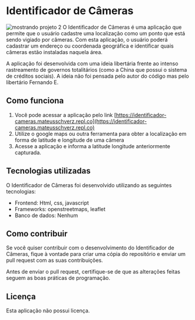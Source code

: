 # **Identificador de Câmeras** 
![mostrando projeto 2](https://user-images.githubusercontent.com/30128774/233203299-1a52ee61-4c70-44b9-b58c-b87b3a5764c0.gif)
O Identificador de Câmeras é uma aplicação que permite que o usuário cadastre uma localização como um ponto que está sendo vigiado por câmeras. Com esta aplicação, o usuário poderá cadastrar um endereço ou coordenada geográfica e identificar quais câmeras estão instaladas naquela área.

A aplicação foi desenvolvida com  uma ideia libertária frente ao intenso rastreamento de governos totalitários (como a China que possui o sistema de créditos sociais). A ideia não foi pensada pelo autor do código mas pelo libertário Fernando E.

## **Como funciona**

1. Você pode acessar a aplicação pelo link [https://identificador-cameras.mateusschverz.repl.co](https://identificador-cameras.mateusschverz.repl.co)
2. Utilize o google maps ou outra ferramenta para obter a localização em forma de latitude e longitude de uma câmera
3. Acesse a aplicação e informa a latitude longitude anteriormente capturada.

## **Tecnologias utilizadas**

O Identificador de Câmeras foi desenvolvido utilizando as seguintes tecnologias:

- Frontend: Html, css, javascript
- Frameworks: openstreetmaps, leaflet
- Banco de dados: Nenhum

## **Como contribuir**

Se você quiser contribuir com o desenvolvimento do Identificador de Câmeras, fique à vontade para criar uma cópia do repositório e enviar um pull request com as suas contribuições.

Antes de enviar o pull request, certifique-se de que as alterações feitas seguem as boas práticas de programação.

## **Licença**

Esta aplicação não possui licença.

